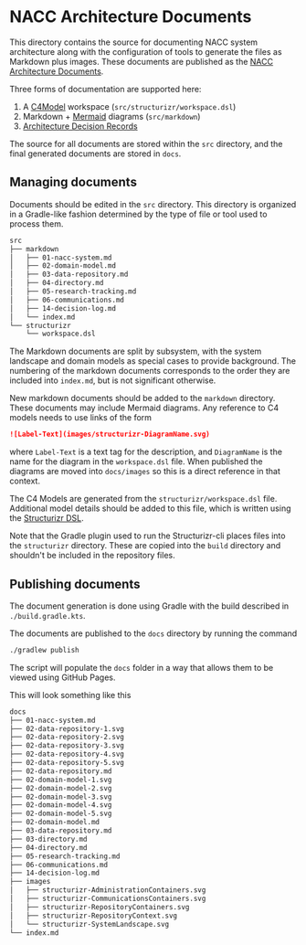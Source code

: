 # NACC Architecture Documents

This directory contains the source for documenting NACC system architecture along with the configuration of tools to generate the files as Markdown plus images.
These documents are published as the [NACC Architecture Documents](https://naccdata.github.io/system-design).

Three forms of documentation are supported here:

1. A [C4Model](https://c4model.com) workspace (`src/structurizr/workspace.dsl`)
2. Markdown + [Mermaid](https://mermaid-js.github.io/mermaid/#/) diagrams (`src/markdown`)
3. [Architecture Decision Records](https://cognitect.com/blog/2011/11/15/documenting-architecture-decisions)

The source for all documents are stored within the `src` directory, and the final generated documents are stored in `docs`.

## Managing documents


Documents should be edited in the `src` directory.
This directory is organized in a Gradle-like fashion determined by the type of file or tool used to process them.

```bash
src
├── markdown
│   ├── 01-nacc-system.md
│   ├── 02-domain-model.md
│   ├── 03-data-repository.md
│   ├── 04-directory.md
│   ├── 05-research-tracking.md
│   ├── 06-communications.md
│   ├── 14-decision-log.md
│   └── index.md
└── structurizr
    └── workspace.dsl
```

The Markdown documents are split by subsystem, with the system landscape and domain models as special cases to provide background.
The numbering of the markdown documents corresponds to the order they are included into `index.md`, but is not significant otherwise.

New markdown documents should be added to the `markdown` directory.
These documents may include Mermaid diagrams.
Any reference to C4 models needs to use links of the form
```markdown
![Label-Text](images/structurizr-DiagramName.svg)
```
where `Label-Text` is a text tag for the description, and `DiagramName` is the name for the diagram in the `workspace.dsl` file.
When published the diagrams are moved into `docs/images` so this is a direct reference in that context.

The C4 Models are generated from the `structurizr/workspace.dsl` file.
Additional model details should be added to this file, which is written using the [Structurizr DSL](https://structurizr.com/dsl).

Note that the Gradle plugin used to run the Structurizr-cli places files into the `structurizr` directory.
These are copied into the `build` directory and shouldn't be included in the repository files.

<!-- TODO: Add text about architecture decision records -->

## Publishing documents

The document generation is done using Gradle with the build described in `./build.gradle.kts`.

The documents are published to the `docs` directory by running the command

```bash
./gradlew publish
```

The script will populate the `docs` folder in a way that allows them to be viewed using GitHub Pages.

This will look something like this

```bash
docs
├── 01-nacc-system.md
├── 02-data-repository-1.svg
├── 02-data-repository-2.svg
├── 02-data-repository-3.svg
├── 02-data-repository-4.svg
├── 02-data-repository-5.svg
├── 02-data-repository.md
├── 02-domain-model-1.svg
├── 02-domain-model-2.svg
├── 02-domain-model-3.svg
├── 02-domain-model-4.svg
├── 02-domain-model-5.svg
├── 02-domain-model.md
├── 03-data-repository.md
├── 03-directory.md
├── 04-directory.md
├── 05-research-tracking.md
├── 06-communications.md
├── 14-decision-log.md
├── images
│   ├── structurizr-AdministrationContainers.svg
│   ├── structurizr-CommunicationsContainers.svg
│   ├── structurizr-RepositoryContainers.svg
│   ├── structurizr-RepositoryContext.svg
│   └── structurizr-SystemLandscape.svg
└── index.md
```


